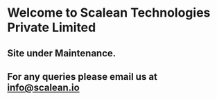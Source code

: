 # Welcome to Scalean Technologies Private Limited

## Site under Maintenance.

## For any queries please email us at info@scalean.io

